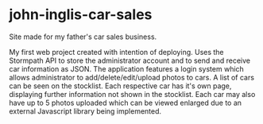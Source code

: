 # john-inglis-car-sales
Site made for my father's car sales business. 

My first web project created with intention of deploying. Uses the Stormpath API to store the administrator account and to send and receive car information as JSON.   The application features a login system which allows administrator to add/delete/edit/upload photos to cars. A list of cars can be seen on the stocklist. Each respective car has it's own page, displaying further information not shown in the stocklist. Each car may also have up to 5 photos uploaded which can be viewed enlarged due to an external Javascript library being implemented. 
